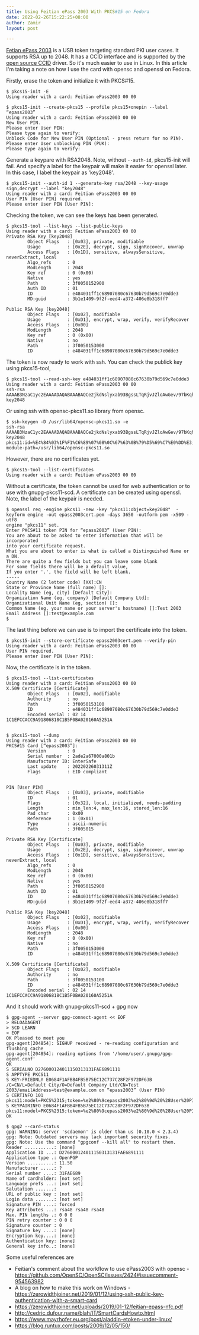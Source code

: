 ```yaml
---
title: Using Feitian ePass 2003 With PKCS#15 on Fedora
date: 2022-02-26T15:22:25+08:00
author: Zamir
layout: post

---
```


[Fetian ePass 2003](https://web.archive.org/web/20220226072631/https://www.ftsafe.com/Products/PKI/Standard/Specification) is a USB token targeting standard PKI user cases. It supports RSA up to 2048. It has a CCID interface and is supported by the [open source CCID](https://salsa.debian.org/rousseau/CCID/) driver. So it's much easier to use in Linux. In this article I'm taking a note on how I use the card with opensc and openssl on Fedora.

Firstly, erase the token and initialize it with PKCS#15.
```
$ pkcs15-init -E
Using reader with a card: Feitian ePass2003 00 00

$ pkcs15-init --create-pkcs15 --profile pkcs15+onepin --label “epass2003”
Using reader with a card: Feitian ePass2003 00 00
New User PIN.
Please enter User PIN: 
Please type again to verify: 
Unblock Code for New User PIN (Optional - press return for no PIN).
Please enter User unblocking PIN (PUK): 
Please type again to verify: 
```
Generate a keypare with RSA2048. Note, without `--auth-id`, pkcs15-init will fail. And specify a label for the keypair will make it easier for openssl later. In this case, I label the keypair as 'key2048'.

```
$ pkcs15-init --auth-id 1 --generate-key rsa/2048 --key-usage sign,decrypt --label "key2048"
Using reader with a card: Feitian ePass2003 00 00
User PIN [User PIN] required.
Please enter User PIN [User PIN]: 
```

Checking the token, we can see the keys has been generated.

```
$ pkcs15-tool --list-keys --list-public-keys
Using reader with a card: Feitian ePass2003 00 00
Private RSA Key [key2048]
        Object Flags   : [0x03], private, modifiable
        Usage          : [0x2E], decrypt, sign, signRecover, unwrap
        Access Flags   : [0x1D], sensitive, alwaysSensitive, neverExtract, local
        Algo_refs      : 0
        ModLength      : 2048
        Key ref        : 0 (0x00)
        Native         : yes
        Path           : 3f0050152900
        Auth ID        : 01
        ID             : e484031ff1c68907080c67630b79d569c7e0dde3
        MD:guid        : 3b1e1409-9f2f-eed4-a372-406e8b318ff7                                                                                                                                 
                                                                                                                                                                                              
Public RSA Key [key2048]                                                                                                                                                                      
        Object Flags   : [0x02], modifiable                                                                                                                                                   
        Usage          : [0xD1], encrypt, wrap, verify, verifyRecover                                                                                                                         
        Access Flags   : [0x00]                                                                                                                                                               
        ModLength      : 2048                                                                                                                                                                 
        Key ref        : 0 (0x00)                                                                                                                                                             
        Native         : no
        Path           : 3f0050153000
        ID             : e484031ff1c68907080c67630b79d569c7e0dde3
```

The token is now ready to work with ssh. You can check the publick key using pkcs15-tool,

```
$ pkcs15-tool --read-ssh-key e484031ff1c68907080c67630b79d569c7e0dde3
Using reader with a card: Feitian ePass2003 00 00
ssh-rsa AAAAB3NzaC1yc2EAAAADAQABAAABAQCe2jkdNslyxab93BgssLTqRjvJZloAwGev/97bKqhsT5k0rSyn/98Cxk0oT6L84n2wTZ+xAENLJ9M5DJLBVMz2bACVEXqNe0HAAyrDwjfvF5cqKXa4sPkUrb+yq3RrVry9OXMm7I/mHeRUSOFkwvKn1SR4kpEVvjpm896W/KNFOM5JEqK4/A4m28gYOKNcKBUK/gShpfxvbdBszBF2jkzni1a+Btil0oLVv/ha/yOxU3CKzhs8EM42LM449HrXK5uaX/2YDz/wNUDlgR7YaNXkS2E7wauEOfI6ukF9AfUTyU+/f6x32KoN7fbiZLvgicwD8qNeBb7UvVRcb2Jyisxv key2048
```

Or using ssh with opensc-pkcs11.so library from opensc.

```
$ ssh-keygen -D /usr/lib64/opensc-pkcs11.so -e
ssh-rsa AAAAB3NzaC1yc2EAAAADAQABAAABAQCe2jkdNslyxab93BgssLTqRjvJZloAwGev/97bKqhsT5k0rSyn/98Cxk0oT6L84n2wTZ+xAENLJ9M5DJLBVMz2bACVEXqNe0HAAyrDwjfvF5cqKXa4sPkUrb+yq3RrVry9OXMm7I/mHeRUSOFkwvKn1SR4kpEVvjpm896W/KNFOM5JEqK4/A4m28gYOKNcKBUK/gShpfxvbdBszBF2jkzni1a+Btil0oLVv/ha/yOxU3CKzhs8EM42LM449HrXK5uaX/2YDz/wNUDlgR7YaNXkS2E7wauEOfI6ukF9AfUTyU+/f6x32KoN7fbiZLvgicwD8qNeBb7UvVRcb2Jyisxv key2048 pkcs11:id=%E4%84%03%1F%F1%C6%89%07%08%0C%67%63%0B%79%D5%69%C7%E0%DD%E3;object=key2048;token=%E2%80%9Cepass2003%E2%80%9D%20(User%20PIN);manufacturer=EnterSafe?module-path=/usr/lib64/opensc-pkcs11.so

```

However, there are no certificates yet.

```
$ pkcs15-tool --list-certificates
Using reader with a card: Feitian ePass2003 00 00
```

Without a certificate, the token cannot be used for web authentication or to use with gnupg-pkcs11-scd. A certificate can be created using openssl. Note, the label of the keypair is needed.

```
$ openssl req -engine pkcs11 -new -key "pkcs11:object=key2048"  -keyform engine -out epass2003cert.pem -days 3650 -outform pem -x509 -utf8
engine "pkcs11" set.
Enter PKCS#11 token PIN for “epass2003” (User PIN):
You are about to be asked to enter information that will be incorporated
into your certificate request.
What you are about to enter is what is called a Distinguished Name or a DN.
There are quite a few fields but you can leave some blank
For some fields there will be a default value,
If you enter '.', the field will be left blank.
-----
Country Name (2 letter code) [XX]:CN
State or Province Name (full name) []:
Locality Name (eg, city) [Default City]:
Organization Name (eg, company) [Default Company Ltd]:
Organizational Unit Name (eg, section) []:
Common Name (eg, your name or your server's hostname) []:Test 2003
Email Address []:test@example.com
$ 
```

The last thing before we can use is to import the certificate into the token.

```
$ pkcs15-init --store-certificate epass2003cert.pem --verify-pin
Using reader with a card: Feitian ePass2003 00 00
User PIN required.
Please enter User PIN [User PIN]: 
```

Now, the certificate is in the token.
```
$ pkcs15-tool --list-certificates
Using reader with a card: Feitian ePass2003 00 00
X.509 Certificate [Certificate]
        Object Flags   : [0x02], modifiable
        Authority      : no
        Path           : 3f0050153100
        ID             : e484031ff1c68907080c67630b79d569c7e0dde3
        Encoded serial : 02 14 1C1EFCCACC9A91806818C1B5F0BA020160A5251A


$ pkcs15-tool --dump
Using reader with a card: Feitian ePass2003 00 00
PKCS#15 Card [“epass2003”]:
        Version        : 0
        Serial number  : 2ade2a67000a801b
        Manufacturer ID: EnterSafe
        Last update    : 20220226031311Z
        Flags          : EID compliant


PIN [User PIN]
        Object Flags   : [0x03], private, modifiable
        ID             : 01
        Flags          : [0x32], local, initialized, needs-padding
        Length         : min_len:4, max_len:16, stored_len:16
        Pad char       : 0x00
        Reference      : 1 (0x01)
        Type           : ascii-numeric
        Path           : 3f005015

Private RSA Key [Certificate]
        Object Flags   : [0x03], private, modifiable
        Usage          : [0x2E], decrypt, sign, signRecover, unwrap
        Access Flags   : [0x1D], sensitive, alwaysSensitive, neverExtract, local
        Algo_refs      : 0
        ModLength      : 2048
        Key ref        : 0 (0x00)
        Native         : yes
        Path           : 3f0050152900
        Auth ID        : 01
        ID             : e484031ff1c68907080c67630b79d569c7e0dde3
        MD:guid        : 3b1e1409-9f2f-eed4-a372-406e8b318ff7

Public RSA Key [key2048]
        Object Flags   : [0x02], modifiable
        Usage          : [0xD1], encrypt, wrap, verify, verifyRecover
        Access Flags   : [0x00]
        ModLength      : 2048
        Key ref        : 0 (0x00)
        Native         : no
        Path           : 3f0050153000
        ID             : e484031ff1c68907080c67630b79d569c7e0dde3

X.509 Certificate [Certificate]
        Object Flags   : [0x02], modifiable
        Authority      : no
        Path           : 3f0050153100
        ID             : e484031ff1c68907080c67630b79d569c7e0dde3
        Encoded serial : 02 14 1C1EFCCACC9A91806818C1B5F0BA020160A5251A
```

And it should work with gnupg-pkcs11-scd + gpg now

```
$ gpg-agent --server gpg-connect-agent << EOF
> RELOADAGENT
> SCD LEARN
> EOF
OK Pleased to meet you
gpg-agent[204854]: SIGHUP received - re-reading configuration and flushing cache
gpg-agent[204854]: reading options from '/home/user/.gnupg/gpg-agent.conf'
OK
S SERIALNO D276000124011150313131FAE6891111
S APPTYPE PKCS11
S KEY-FRIEDNLY E0684F1AFBB4FB5B75EC12C737C28F2F972DF63B /C=CN/L=Default City/O=Default Company Ltd/CN=Test 2003/emailAddress=test@example.com on “epass2003” (User PIN)
S CERTINFO 101 pkcs11:model=PKCS%2315;token=%e2%80%9cepass2003%e2%80%9d%20%28User%20PIN%29;manufacturer=EnterSafe;serial=2ade2a67000a801b;id=%e4%84%03%1f%f1%c6%89%07%08%0cgc%0by%d5i%c7%e0%dd%e3
S KEYPAIRINFO E0684F1AFBB4FB5B75EC12C737C28F2F972DF63B pkcs11:model=PKCS%2315;token=%e2%80%9cepass2003%e2%80%9d%20%28User%20PIN%29;manufacturer=EnterSafe;serial=2ade2a67000a801b;id=%e4%84%03%1f%f1%c6%89%07%08%0cgc%0by%d5i%c7%e0%dd%e3
OK

$ gpg2 --card-status
gpg: WARNING: server 'scdaemon' is older than us (0.10.0 < 2.3.4)
gpg: Note: Outdated servers may lack important security fixes.
gpg: Note: Use the command "gpgconf --kill all" to restart them.
Reader ...........: [none]
Application ID ...: D276000124011150313131FAE6891111
Application type .: OpenPGP
Version ..........: 11.50
Manufacturer .....: ?
Serial number ....: 31FAE689
Name of cardholder: [not set]
Language prefs ...: [not set]
Salutation .......: 
URL of public key : [not set]
Login data .......: [not set]
Signature PIN ....: forced
Key attributes ...: rsa48 rsa48 rsa48
Max. PIN lengths .: 0 0 0
PIN retry counter : 0 0 0
Signature counter : 0
Signature key ....: [none]
Encryption key....: [none]
Authentication key: [none]
General key info..: [none]
```

Some useful references are

* Feitian's comment about the workflow to use ePass2003 with opensc - https://github.com/OpenSC/OpenSC/issues/2424#issuecomment-954563982
* A blog on how to make this work on Windows - https://zerowidthjoiner.net/2019/01/12/using-ssh-public-key-authentication-with-a-smart-card
* https://zerowidthjoiner.net/uploads/2019/01-12/feitian-epass-nfc.pdf
* http://cedric.dufour.name/blah/IT/SmartCardsHowto.html
* https://www.mayrhofer.eu.org/post/aladdin-etoken-under-linux/
* https://blog.runtux.com/posts/2009/12/05/150/

